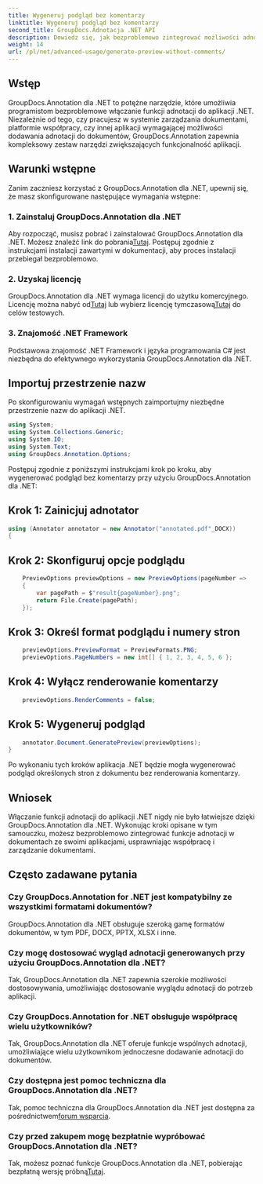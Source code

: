 ```yaml
---
title: Wygeneruj podgląd bez komentarzy
linktitle: Wygeneruj podgląd bez komentarzy
second_title: GroupDocs.Adnotacja .NET API
description: Dowiedz się, jak bezproblemowo zintegrować możliwości adnotacji w dokumentach z aplikacjami .NET przy użyciu GroupDocs.Annotation dla .NET.
weight: 14
url: /pl/net/advanced-usage/generate-preview-without-comments/
---
```

## Wstęp
GroupDocs.Annotation dla .NET to potężne narzędzie, które umożliwia programistom bezproblemowe włączanie funkcji adnotacji do aplikacji .NET. Niezależnie od tego, czy pracujesz w systemie zarządzania dokumentami, platformie współpracy, czy innej aplikacji wymagającej możliwości dodawania adnotacji do dokumentów, GroupDocs.Annotation zapewnia kompleksowy zestaw narzędzi zwiększających funkcjonalność aplikacji.
## Warunki wstępne
Zanim zaczniesz korzystać z GroupDocs.Annotation dla .NET, upewnij się, że masz skonfigurowane następujące wymagania wstępne:
### 1. Zainstaluj GroupDocs.Annotation dla .NET
 Aby rozpocząć, musisz pobrać i zainstalować GroupDocs.Annotation dla .NET. Możesz znaleźć link do pobrania[Tutaj](https://releases.groupdocs.com/annotation/net/). Postępuj zgodnie z instrukcjami instalacji zawartymi w dokumentacji, aby proces instalacji przebiegał bezproblemowo.
### 2. Uzyskaj licencję
 GroupDocs.Annotation dla .NET wymaga licencji do użytku komercyjnego. Licencję można nabyć od[Tutaj](https://purchase.groupdocs.com/buy) lub wybierz licencję tymczasową[Tutaj](https://purchase.groupdocs.com/temporary-license/) do celów testowych.
### 3. Znajomość .NET Framework
Podstawowa znajomość .NET Framework i języka programowania C# jest niezbędna do efektywnego wykorzystania GroupDocs.Annotation dla .NET.

## Importuj przestrzenie nazw
Po skonfigurowaniu wymagań wstępnych zaimportujmy niezbędne przestrzenie nazw do aplikacji .NET.

```csharp
using System;
using System.Collections.Generic;
using System.IO;
using System.Text;
using GroupDocs.Annotation.Options;
```

Postępuj zgodnie z poniższymi instrukcjami krok po kroku, aby wygenerować podgląd bez komentarzy przy użyciu GroupDocs.Annotation dla .NET:
## Krok 1: Zainicjuj adnotator
```csharp
using (Annotator annotator = new Annotator("annotated.pdf"_DOCX))
{
```
## Krok 2: Skonfiguruj opcje podglądu
```csharp
    PreviewOptions previewOptions = new PreviewOptions(pageNumber =>
    {
        var pagePath = $"result{pageNumber}.png";
        return File.Create(pagePath);
    });
```
## Krok 3: Określ format podglądu i numery stron
```csharp
    previewOptions.PreviewFormat = PreviewFormats.PNG;
    previewOptions.PageNumbers = new int[] { 1, 2, 3, 4, 5, 6 };
```
## Krok 4: Wyłącz renderowanie komentarzy
```csharp
    previewOptions.RenderComments = false;
```
## Krok 5: Wygeneruj podgląd
```csharp
    annotator.Document.GeneratePreview(previewOptions);
}
```
Po wykonaniu tych kroków aplikacja .NET będzie mogła wygenerować podgląd określonych stron z dokumentu bez renderowania komentarzy.

## Wniosek
Włączanie funkcji adnotacji do aplikacji .NET nigdy nie było łatwiejsze dzięki GroupDocs.Annotation dla .NET. Wykonując kroki opisane w tym samouczku, możesz bezproblemowo zintegrować funkcje adnotacji w dokumentach ze swoimi aplikacjami, usprawniając współpracę i zarządzanie dokumentami.
## Często zadawane pytania
### Czy GroupDocs.Annotation for .NET jest kompatybilny ze wszystkimi formatami dokumentów?
GroupDocs.Annotation dla .NET obsługuje szeroką gamę formatów dokumentów, w tym PDF, DOCX, PPTX, XLSX i inne.
### Czy mogę dostosować wygląd adnotacji generowanych przy użyciu GroupDocs.Annotation dla .NET?
Tak, GroupDocs.Annotation dla .NET zapewnia szerokie możliwości dostosowywania, umożliwiając dostosowanie wyglądu adnotacji do potrzeb aplikacji.
### Czy GroupDocs.Annotation for .NET obsługuje współpracę wielu użytkowników?
Tak, GroupDocs.Annotation dla .NET oferuje funkcje wspólnych adnotacji, umożliwiające wielu użytkownikom jednoczesne dodawanie adnotacji do dokumentów.
### Czy dostępna jest pomoc techniczna dla GroupDocs.Annotation dla .NET?
 Tak, pomoc techniczna dla GroupDocs.Annotation dla .NET jest dostępna za pośrednictwem[forum wsparcia](https://forum.groupdocs.com/c/annotation/10).
### Czy przed zakupem mogę bezpłatnie wypróbować GroupDocs.Annotation dla .NET?
 Tak, możesz poznać funkcje GroupDocs.Annotation dla .NET, pobierając bezpłatną wersję próbną[Tutaj](https://releases.groupdocs.com/).